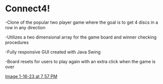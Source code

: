 # Connect4!

-Clone of the popular two player game where the goal is to get 4 discs in a row in any direction

-Utilizes a two dimensional array for the game board and winner checking procedures

-Fully responsive GUI created with Java Swing

-Board resets for users to play again with an extra click when the game is over


[Image 1-16-23 at 7 57 PM](https://user-images.githubusercontent.com/80925037/212787153-155a8add-3bb9-4052-b2d0-e6abcc51f631.jpg)
